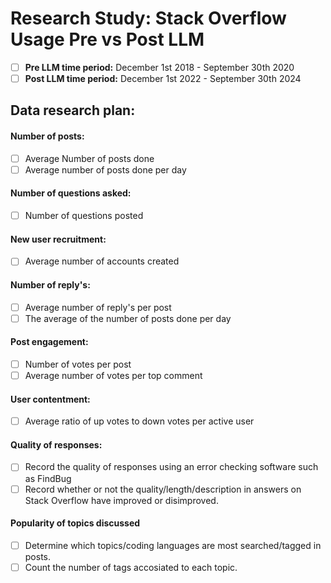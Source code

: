# Research Study: Stack Overflow Usage Pre vs Post LLM
- [ ] **Pre LLM time period:** December 1st 2018 - September 30th 2020
- [ ] **Post LLM time period:** December 1st 2022 - September 30th 2024

## Data research plan:
#### Number of posts:
- [ ] Average Number of posts done
- [ ] Average number of posts done per day
#### Number of questions asked:
- [ ] Number of questions posted
#### New user recruitment:
- [ ] Average number of accounts created
#### Number of reply's:
- [ ] Average number of reply's per post
- [ ] The average of the number of posts done per day
#### Post engagement:
- [ ] Number of votes per post
- [ ] Average number of votes per top comment
#### User contentment:
- [ ] Average ratio of up votes to down votes per active user
#### Quality of responses:
- [ ] Record the quality of responses using an error checking software such as FindBug
- [ ] Record whether or not the quality/length/description in answers on Stack Overflow have improved or disimproved.
#### Popularity of topics discussed
- [ ] Determine which topics/coding languages are most searched/tagged in posts.
- [ ] Count the number of tags accosiated to each topic.
